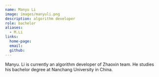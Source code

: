 ```yaml
---
name: Manyu Li
image: images/manyuli.png
description: algorithm developer
role: bachelor
aliases:
  - M.Li
links:
  home-page: 
  email: 
  github: 
---
```


Manyu. Li is currently an algorithm developer of Zhaoxin team.
He studies his bachelor degree at Nanchang University in China.
